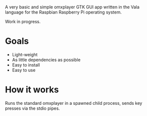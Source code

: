 A very basic and simple omxplayer GTK GUI app written in the Vala
language for the Raspbian Raspberry Pi operating system.

Work in progress.


Goals
=====

* Light-weight
* As little dependencies as possible
* Easy to install
* Easy to use


How it works
============

Runs the standard omxplayer in a spawned child process, sends key
presses via the stdio pipes.